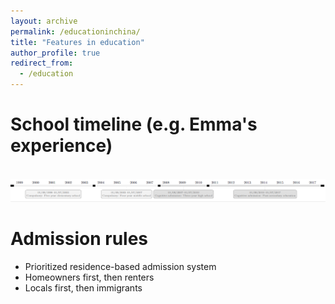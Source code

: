 ```yaml
---
layout: archive
permalink: /educationinchina/
title: "Features in education"
author_profile: true
redirect_from:
  - /education
---
```


School timeline (e.g. Emma's experience)
======

 <br/><img src='/images/education_timeline1.png'>

Admission rules
======
* Prioritized residence-based admission system
* Homeowners first, then renters
* Locals first, then immigrants
